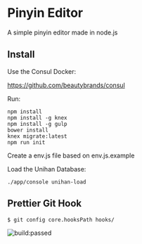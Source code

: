 # Pinyin Editor
A simple pinyin editor made in node.js

## Install
Use the Consul Docker:

https://github.com/beautybrands/consul


Run:
```
npm install
npm install -g knex
npm install -g gulp
bower install
knex migrate:latest
npm run init
```

Create a env.js file based on env.js.example


Load the Unihan Database:
```
./app/console unihan-load
```
## Prettier Git Hook

```
$ git config core.hooksPath hooks/
```

<img src="https://travis-ci.org/pierophp/pinyin.svg" alt="build:passed">

